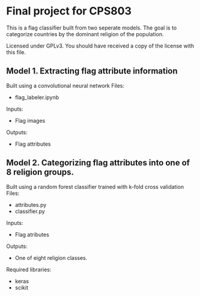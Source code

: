 # Final project for CPS803
This is a flag classifier built from two seperate models. The goal is to
categorize countries by the dominant religion of the population.

Licensed under GPLv3. You should have received a copy of the license with this
file.

## Model 1. Extracting flag attribute information
Built using a convolutional neural network
Files:
- flag_labeler.ipynb

Inputs:
- Flag images

Outputs:
- Flag attributes

## Model 2. Categorizing flag attributes into one of 8 religion groups.
Built using a random forest classifier trained with k-fold cross validation
Files:
- attributes.py
- classifier.py

Inputs:
- Flag atributes

Outputs:
- One of eight religion classes.

Required libraries:
- keras
- scikit
